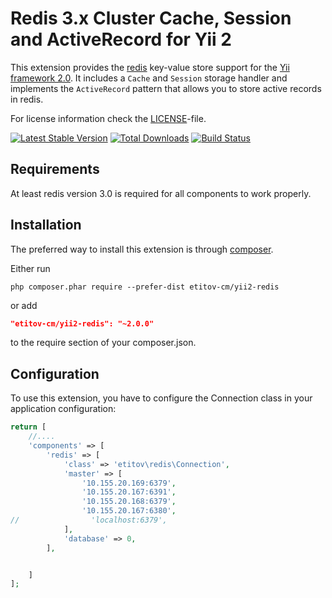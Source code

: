 Redis 3.x Cluster Cache, Session and ActiveRecord for Yii 2
===============================================

This extension provides the [redis](http://redis.io/) key-value store support for the [Yii framework 2.0](http://www.yiiframework.com).
It includes a `Cache` and `Session` storage handler and implements the `ActiveRecord` pattern that allows
you to store active records in redis.

For license information check the [LICENSE](LICENSE.md)-file.

[![Latest Stable Version](https://poser.pugx.org/heyanlong/yii2-redis/v/stable.png)](https://packagist.org/packages/etitov-cm/yii2-redis)
[![Total Downloads](https://poser.pugx.org/heyanlong/yii2-redis/downloads.png)](https://packagist.org/packages/etitov-cm/yii2-redis)
[![Build Status](https://travis-ci.org/heyanlong/yii2-redis.svg?branch=master)](https://travis-ci.org/etitov-cm/yii2-redis)


Requirements
------------

At least redis version 3.0 is required for all components to work properly.

Installation
------------

The preferred way to install this extension is through [composer](http://getcomposer.org/download/).

Either run

```
php composer.phar require --prefer-dist etitov-cm/yii2-redis
```

or add

```json
"etitov-cm/yii2-redis": "~2.0.0"
```

to the require section of your composer.json.


Configuration
-------------

To use this extension, you have to configure the Connection class in your application configuration:

```php
return [
    //....
    'components' => [
        'redis' => [
            'class' => 'etitov\redis\Connection',
            'master' => [
                '10.155.20.169:6379',
                '10.155.20.167:6391',
                '10.155.20.168:6379',
                '10.155.20.167:6380',
//                'localhost:6379',
            ],
            'database' => 0,
        ],


    ]
];
```

